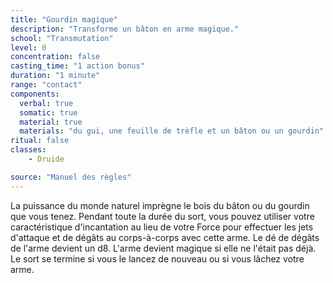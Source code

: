 ```yaml
---
title: "Gourdin magique"
description: "Transforme un bâton en arme magique."
school: "Transmutation"
level: 0
concentration: false
casting_time: "1 action bonus"
duration: "1 minute"
range: "contact"
components:
  verbal: true
  somatic: true
  material: true
  materials: "du gui, une feuille de trèfle et un bâton ou un gourdin"
ritual: false
classes:
    - Druide

source: "Manuel des règles"
---
```

La puissance du monde naturel imprègne le bois du bâton ou du gourdin que vous tenez. Pendant toute la durée du sort, vous pouvez utiliser votre caractéristique d'incantation au lieu de votre Force pour effectuer les jets d'attaque et de dégâts au corps-à-corps avec cette arme. Le dé de dégâts de l'arme devient un d8. L'arme devient magique si elle ne l'était pas déjà. Le sort se termine si vous le lancez de nouveau ou si vous lâchez votre arme.
